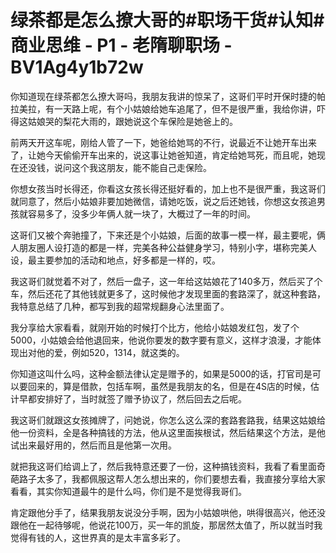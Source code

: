 # 绿茶都是怎么撩大哥的#职场干货#认知#商业思维 - P1 - 老隋聊职场 - BV1Ag4y1b72w

你知道现在绿茶都怎么撩大哥吗，我朋友我讲的惊呆了，这哥们平时开保时捷的帕拉美拉，有一天路上呢，有个小姑娘给她车追尾了，但不是很严重，我给你讲，吓得这姑娘哭的梨花大雨的，跟她说这个车保险是她爸上的。

前两天开这车呢，刚给人管了一下，她爸给她骂的不行，说最近不让她开车出来了，让她今天偷偷开车出来的，说这事让她爸知道，肯定给她骂死，而且呢，她现在还没钱，说问这个我这朋友，能不能自己走保险。

你想女孩当时长得还，你看这女孩长得还挺好看的，加上也不是很严重，我这哥们就同意了，然后小姑娘非要加她微信，请她吃饭，说之后还她钱，你想这女孩追男孩就容易多了，没多少年俩人就一块了，大概过了一年的时间。

这哥们又被个奔驰撞了，下来还是个小姑娘，后面的故事一模一样，最主要呢，俩人朋友圈人设打造的都是一样，完美各种公益健身学习，特别小字，堪称完美人设，最主要参加的活动和地点，好多都是一样的，哎。

我这哥们就觉着不对了，然后一盘子，这一年给这姑娘花了140多万，然后买了个车，然后还花了其他钱就更多了，这时候他才发现里面的套路深了，就这种套路，我特意总结了几种，都写到我的超常规翻身心法里面了。

我分享给大家看看，就刚开始的时候打个比方，他给小姑娘发红包，发了个5000，小姑娘会给他退回来，他说你要发的数字要有意义，这样才浪漫，才能体现出对他的爱，例如520，1314，就这类的。

你知道这叫什么吗，这种金额法律认定是赠予的，如果是5000的话，打官司是可以要回来的，算是借款，包括车啊，虽然是我朋友的名，但是在4S店的时候，估计早都安排好了，当时就签了赠予协议了，然后回去之后呢。

我这哥们就跟这女孩摊牌了，问她说，你怎么这么深的套路套路我，结果这姑娘给他一份资料，全是各种搞钱的方法，他从这里面挨根试，然后结果这个方法，是他试出来最好用的，然后而且是他第一次用。

就把我这哥们给调上了，然后我特意还要了一份，这种搞钱资料，我看了看里面奇葩路子太多了，我都佩服这帮人怎么想出来的，你们要想去看，我直接分享给大家看看，其实你知道最牛的是什么吗，你们是不是觉得我哥们。

肯定跟他分手了，结果我朋友说没分手啊，因为小姑娘哄他，哄得很高兴，他还没跟他在一起待够呢，他说花100万，买一年的凯旋，那居然太值了，所以就当时我觉得有钱的人，这世界真的是太丰富多彩了。

